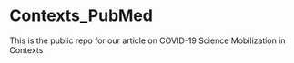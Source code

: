 # Contexts_PubMed
This is the public repo for our article on COVID-19 Science Mobilization in Contexts
